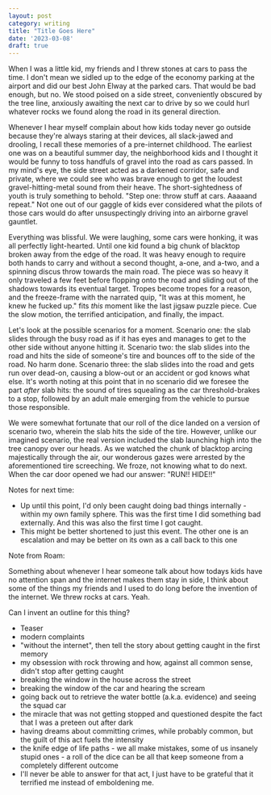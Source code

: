 ```yaml
---
layout: post
category: writing
title: "Title Goes Here"
date: '2023-03-08'
draft: true
---
```


When I was a little kid, my friends and I threw stones at cars to pass the time. I don't mean we sidled up to the edge of the economy parking at the airport and did our best John Elway at the parked cars. That would be bad enough, but no. We stood poised on a side street, conveniently obscured by the tree line, anxiously awaiting the next car to drive by so we could hurl whatever rocks we found along the road in its general direction.

Whenever I hear myself complain about how kids today never go outside because they're always staring at their devices, all slack-jawed and drooling, I recall these memories of a pre-internet childhood. The earliest one was on a beautiful summer day, the neighborhood kids and I thought it would be funny to toss handfuls of gravel into the road as cars passed. In my mind's eye, the side street acted as a darkened corridor, safe and private, where we could see who was brave enough to get the loudest gravel-hitting-metal sound from their heave. The short-sightedness of youth is truly something to behold. "Step one: throw stuff at cars. Aaaaand repeat." Not one out of our gaggle of kids ever considered what the pilots of those cars would do after unsuspectingly driving into an airborne gravel gauntlet.

Everything was blissful. We were laughing, some cars were honking, it was all perfectly light-hearted. Until one kid found a big chunk of blacktop broken away from the edge of the road. It was heavy enough to require both hands to carry and without a second thought, a-one, and a-two, and a spinning discus throw towards the main road. The piece was so heavy it only traveled a few feet before flopping onto the road and sliding out of the shadows towards its eventual target. Tropes become tropes for a reason, and the freeze-frame with the narrated quip, "It was at this moment, he knew he fucked up." fits _this_ moment like the last jigsaw puzzle piece. Cue the slow motion, the terrified anticipation, and finally, the impact. 

Let's look at the possible scenarios for a moment. Scenario one: the slab slides through the busy road as if it has eyes and manages to get to the other side without anyone hitting it. Scenario two: the slab slides into the road and hits the side of someone's tire and bounces off to the side of the road. No harm done. Scenario three: the slab slides into the road and gets run over dead-on, causing a blow-out or an accident or god knows what else. It's worth noting at this point that in no scenario did we foresee the part _after_ slab hits: the sound of tires squealing as the car threshold-brakes to a stop, followed by an adult male emerging from the vehicle to pursue those responsible.

We were somewhat fortunate that our roll of the dice landed on a version of scenario two, wherein the slab hits the side of the tire. However, unlike our imagined scenario, the real version included the slab launching high into the tree canopy over our heads. As we watched the chunk of blacktop arcing majestically through the air, our wonderous gazes were arrested by the aforementioned tire screeching. We froze, not knowing what to do next. When the car door opened we had our answer: "RUN!! HIDE!!"

Notes for next time:

- Up until this point, I'd only been caught doing bad things internally - within my own family sphere. This was the first time I did something bad externally. And this was also the first time I got caught.
- This might be better shortened to just this event. The other one is an escalation and may be better on its own as a call back to this one

Note from Roam:

Something about whenever I hear someone talk about how todays kids have no attention span and the internet makes them stay in side, I think about some of the things my friends and I used to do long before the invention of the internet. We threw rocks at cars. Yeah.

Can I invent an outline for this thing?

- Teaser
- modern complaints
- "without the internet", then tell the story about getting caught in the first memory
- my obsession with rock throwing and how, against all common sense, didn't stop after getting caught
- breaking the window in the house across the street
- breaking the window of the car and hearing the scream
- going back out to retrieve the water bottle (a.k.a. evidence) and seeing the squad car
- the miracle that was not getting stopped and questioned despite the fact that I was a preteen out after dark
- having dreams about committing crimes, while probably common, but the guilt of this act fuels the intensity
- the knife edge of life paths - we all make mistakes, some of us insanely stupid ones - a roll of the dice can be all that keep someone from a completely different outcome
- I'll never be able to answer for that act, I just have to be grateful that it terrified me instead of emboldening me.